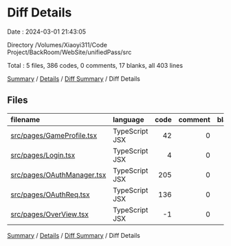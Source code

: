 # Diff Details

Date : 2024-03-01 21:43:05

Directory /Volumes/Xiaoyi311/Code Project/BackRoom/WebSite/unifiedPass/src

Total : 5 files,  386 codes, 0 comments, 17 blanks, all 403 lines

[Summary](results.md) / [Details](details.md) / [Diff Summary](diff.md) / Diff Details

## Files
| filename | language | code | comment | blank | total |
| :--- | :--- | ---: | ---: | ---: | ---: |
| [src/pages/GameProfile.tsx](/src/pages/GameProfile.tsx) | TypeScript JSX | 42 | 0 | 1 | 43 |
| [src/pages/Login.tsx](/src/pages/Login.tsx) | TypeScript JSX | 4 | 0 | 0 | 4 |
| [src/pages/OAuthManager.tsx](/src/pages/OAuthManager.tsx) | TypeScript JSX | 205 | 0 | 12 | 217 |
| [src/pages/OAuthReq.tsx](/src/pages/OAuthReq.tsx) | TypeScript JSX | 136 | 0 | 4 | 140 |
| [src/pages/OverView.tsx](/src/pages/OverView.tsx) | TypeScript JSX | -1 | 0 | 0 | -1 |

[Summary](results.md) / [Details](details.md) / [Diff Summary](diff.md) / Diff Details